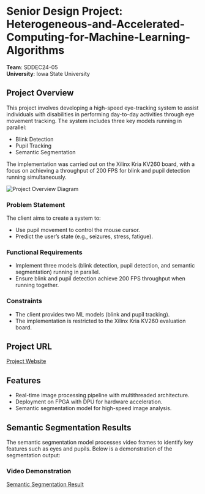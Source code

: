 # Senior Design Project: Heterogeneous-and-Accelerated-Computing-for-Machine-Learning-Algorithms

**Team**: SDDEC24-05  
**University**: Iowa State University  

## Project Overview

This project involves developing a high-speed eye-tracking system to assist individuals with disabilities in performing day-to-day activities through eye movement tracking. The system includes three key models running in parallel:  
- Blink Detection  
- Pupil Tracking  
- Semantic Segmentation  

The implementation was carried out on the Xilinx Kria KV260 board, with a focus on achieving a throughput of 200 FPS for blink and pupil detection running simultaneously.

![Project Overview Diagram](https://sddec24-05.sd.ece.iastate.edu/images/HAML2.png)

### Problem Statement
The client aims to create a system to:
- Use pupil movement to control the mouse cursor.
- Predict the user’s state (e.g., seizures, stress, fatigue).

### Functional Requirements
- Implement three models (blink detection, pupil detection, and semantic segmentation) running in parallel.
- Ensure blink and pupil detection achieve 200 FPS throughput when running together.

### Constraints
- The client provides two ML models (blink and pupil tracking).
- The implementation is restricted to the Xilinx Kria KV260 evaluation board.

## Project URL
[Project Website](https://sddec24-05.sd.ece.iastate.edu/#)

## Features
- Real-time image processing pipeline with multithreaded architecture.
- Deployment on FPGA with DPU for hardware acceleration.
- Semantic segmentation model for high-speed image analysis.

## Semantic Segmentation Results

The semantic segmentation model processes video frames to identify key features such as eyes and pupils. Below is a demonstration of the segmentation output:

### Video Demonstration
[Semantic Segmentation Result](https://1drv.ms/v/c/3a108b7672a986b9/EVooaL_1YlJAtlyXut6wY-EBQqgKfjPA7M0d1O5ePEDDBA?e=xN3pgH)
